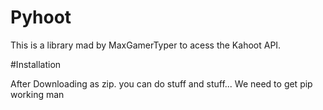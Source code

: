 # Pyhoot
This is a library mad by MaxGamerTyper to acess the Kahoot API.


#Installation

After Downloading as zip. you can do stuff and stuff... We need to get pip working man
